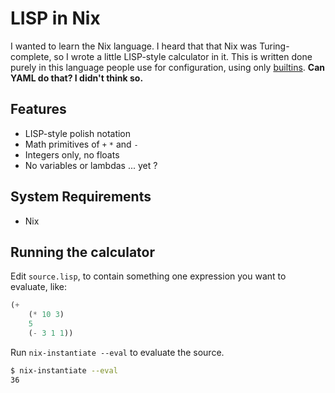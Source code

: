 # LISP in Nix

I wanted to learn the Nix language. I heard that that Nix was Turing-complete, so I wrote a little LISP-style calculator in it. This is written done purely in this language people use for configuration, using only [builtins](https://nix.dev/manual/nix/2.18/language/builtins). **Can YAML do that? I didn't think so.**

## Features

- LISP-style polish notation
- Math primitives of `+` `*` and `-`
- Integers only, no floats
- No variables or lambdas ... yet ?

## System Requirements

- Nix

## Running the calculator

Edit `source.lisp`, to contain something one expression you want to evaluate, like:

```lisp
(+
    (* 10 3)
    5
    (- 3 1 1))
```

Run `nix-instantiate --eval` to evaluate the source.

```bash
$ nix-instantiate --eval
36
```
